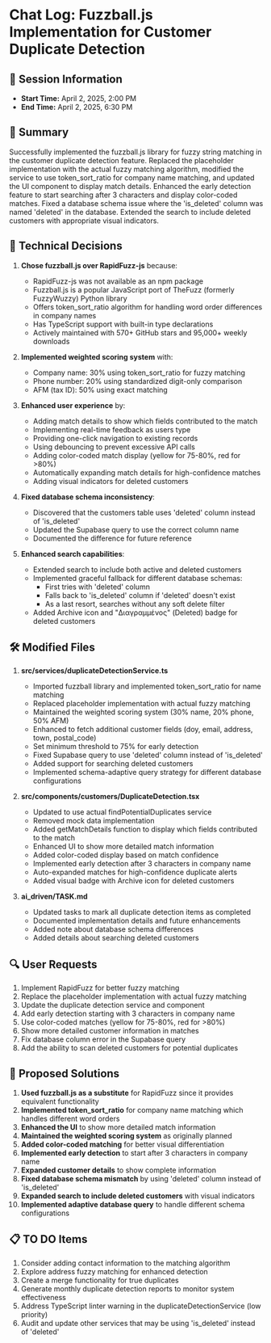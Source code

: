# Chat Log: Fuzzball.js Implementation for Customer Duplicate Detection

## 📅 Session Information
- **Start Time:** April 2, 2025, 2:00 PM
- **End Time:** April 2, 2025, 6:30 PM

## 📝 Summary
Successfully implemented the fuzzball.js library for fuzzy string matching in the customer duplicate detection feature. Replaced the placeholder implementation with the actual fuzzy matching algorithm, modified the service to use token_sort_ratio for company name matching, and updated the UI component to display match details. Enhanced the early detection feature to start searching after 3 characters and display color-coded matches. Fixed a database schema issue where the 'is_deleted' column was named 'deleted' in the database. Extended the search to include deleted customers with appropriate visual indicators.

## 🔧 Technical Decisions
1. **Chose fuzzball.js over RapidFuzz-js** because:
   - RapidFuzz-js was not available as an npm package
   - Fuzzball.js is a popular JavaScript port of TheFuzz (formerly FuzzyWuzzy) Python library
   - Offers token_sort_ratio algorithm for handling word order differences in company names
   - Has TypeScript support with built-in type declarations
   - Actively maintained with 570+ GitHub stars and 95,000+ weekly downloads

2. **Implemented weighted scoring system** with:
   - Company name: 30% using token_sort_ratio for fuzzy matching
   - Phone number: 20% using standardized digit-only comparison
   - AFM (tax ID): 50% using exact matching

3. **Enhanced user experience** by:
   - Adding match details to show which fields contributed to the match
   - Implementing real-time feedback as users type
   - Providing one-click navigation to existing records
   - Using debouncing to prevent excessive API calls
   - Adding color-coded match display (yellow for 75-80%, red for >80%)
   - Automatically expanding match details for high-confidence matches
   - Adding visual indicators for deleted customers

4. **Fixed database schema inconsistency**:
   - Discovered that the customers table uses 'deleted' column instead of 'is_deleted'
   - Updated the Supabase query to use the correct column name
   - Documented the difference for future reference

5. **Enhanced search capabilities**:
   - Extended search to include both active and deleted customers
   - Implemented graceful fallback for different database schemas:
     - First tries with 'deleted' column
     - Falls back to 'is_deleted' column if 'deleted' doesn't exist
     - As a last resort, searches without any soft delete filter
   - Added Archive icon and "Διαγραμμένος" (Deleted) badge for deleted customers

## 🛠️ Modified Files
1. **src/services/duplicateDetectionService.ts**
   - Imported fuzzball library and implemented token_sort_ratio for name matching
   - Replaced placeholder implementation with actual fuzzy matching
   - Maintained the weighted scoring system (30% name, 20% phone, 50% AFM)
   - Enhanced to fetch additional customer fields (doy, email, address, town, postal_code)
   - Set minimum threshold to 75% for early detection
   - Fixed Supabase query to use 'deleted' column instead of 'is_deleted'
   - Added support for searching deleted customers
   - Implemented schema-adaptive query strategy for different database configurations
   
2. **src/components/customers/DuplicateDetection.tsx**
   - Updated to use actual findPotentialDuplicates service
   - Removed mock data implementation
   - Added getMatchDetails function to display which fields contributed to the match
   - Enhanced UI to show more detailed match information
   - Added color-coded display based on match confidence
   - Implemented early detection after 3 characters in company name
   - Auto-expanded matches for high-confidence duplicate alerts
   - Added visual badge with Archive icon for deleted customers
   
3. **ai_driven/TASK.md**
   - Updated tasks to mark all duplicate detection items as completed
   - Documented implementation details and future enhancements
   - Added note about database schema differences
   - Added details about searching deleted customers

## 🔍 User Requests
1. Implement RapidFuzz for better fuzzy matching
2. Replace the placeholder implementation with actual fuzzy matching
3. Update the duplicate detection service and component
4. Add early detection starting with 3 characters in company name
5. Use color-coded matches (yellow for 75-80%, red for >80%)
6. Show more detailed customer information in matches
7. Fix database column error in the Supabase query
8. Add the ability to scan deleted customers for potential duplicates

## 🎯 Proposed Solutions
1. **Used fuzzball.js as a substitute** for RapidFuzz since it provides equivalent functionality
2. **Implemented token_sort_ratio** for company name matching which handles different word orders
3. **Enhanced the UI** to show more detailed match information
4. **Maintained the weighted scoring system** as originally planned
5. **Added color-coded matching** for better visual differentiation
6. **Implemented early detection** to start after 3 characters in company name
7. **Expanded customer details** to show complete information
8. **Fixed database schema mismatch** by using 'deleted' column instead of 'is_deleted'
9. **Expanded search to include deleted customers** with visual indicators
10. **Implemented adaptive database query** to handle different schema configurations

## 📋 TO DO Items
1. Consider adding contact information to the matching algorithm
2. Explore address fuzzy matching for enhanced detection
3. Create a merge functionality for true duplicates
4. Generate monthly duplicate detection reports to monitor system effectiveness
5. Address TypeScript linter warning in the duplicateDetectionService (low priority)
6. Audit and update other services that may be using 'is_deleted' instead of 'deleted' 